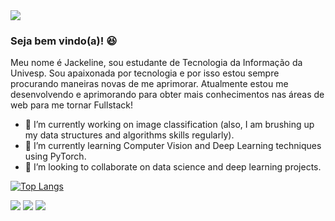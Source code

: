 <img src="https://media.giphy.com/media/2lSNErRCiZPck/giphy.gif">

### Seja bem vindo(a)! 😆
Meu nome é Jackeline, sou estudante de Tecnologia da Informação da Univesp. Sou apaixonada por tecnologia e por isso estou sempre procurando maneiras novas de me aprimorar.
Atualmente estou me desenvolvendo e aprimorando para obter mais conhecimentos nas áreas de web para me tornar Fullstack!
- 🔭 I’m currently working on image classification (also, I am brushing up my data structures and algorithms skills regularly).
- 🌱 I’m currently learning Computer Vision and Deep Learning techniques using PyTorch.
- 🤝 I’m looking to collaborate on data science and deep learning projects. 

[![Top Langs](https://github-readme-stats.vercel.app/api/top-langs/?username=jackeline-code&layout=compact )](https://github.com/jackeline-code/github-readme-stats)


[<img src="https://img.shields.io/badge/linkedin-%230077B5.svg?&style=for-the-badge&logo=linkedin&logoColor=white" />](https://www.linkedin.com/in/jackeline-alves-da-silva-b23bb6188/) [<img src = "https://img.shields.io/badge/instagram-%23E4405F.svg?&style=for-the-badge&logo=instagram&logoColor=white">](https://www.instagram.com/jackeline.a.s.silva/) [<img src = "https://img.shields.io/badge/facebook-%231877F2.svg?&style=for-the-badge&logo=facebook&logoColor=white">](https://www.facebook.com/jackeline.alvesdemoura.98)
